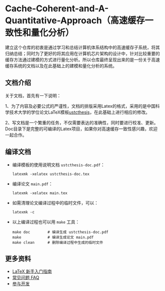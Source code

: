 # Cache-Coherent-and-A-Quantitative-Approach（高速缓存一致性和量化分析）

建立这个仓库的初衷是通过学习和总结计算机体系结构中的高速缓存子系统，将其归纳总结；同时为了更好的将其应用在计算机芯片架构的设计中，针对比较重要的缓存方法通过建模的方式进行量化分析。所以仓库最终呈现出来的是一份关于高速缓存系统的文档以及在此基础上的建模和量化分析的系统。
## 文档介绍
关于文档，首先有一下说明：

1、为了内容及必要公式的严谨性，文档的排版采用Latex的格式，采用的是中国科学技术大学的学位论文LaTeX模板[ustcthesis](https://github.com/ustctug/ustcthesis/releases)，在此基础上进行相应的修改。

2、写文档是一个繁重的任务，不仅需要表达的准确性，同时要进行校准、更新。Doc目录下是完整的可编译的Latex项目，如果你对高速缓存一致性感兴趣，欢迎一起合作。

## 编译文档

- 编译模板的使用说明文档 `ustcthesis-doc.pdf`：
   ```
   latexmk -xelatex ustcthesis-doc.tex
   ```
- 编译论文 `main.pdf`：
   ```
   latexmk -xelatex main.tex
   ```
- 如需清理论文编译过程中的临时文件，可以：
   ```
   latexmk -c
   ```

- 以上编译过程也可以用 `make` 工具：
   ```
   make doc        # 编译生成 ustcthesis-doc.pdf
   make            # 编译生成论文 main.pdf
   make clean      # 删除编译过程中生成的临时文件
   ```

## 更多资料

- [LaTeX 新手入门指南](https://github.com/ustctug/ustcthesis/wiki/新手指南)
- [常见问题 FAQ](https://github.com/ustctug/ustcthesis/wiki/常见问题)
- [参与开发](https://github.com/ustctug/ustcthesis/wiki/参与开发)
